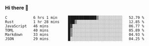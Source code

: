 ### Hi there 👋

<!--
**WShiBin/WShiBin** is a ✨ _special_ ✨ repository because its `README.md` (this file) appears on your GitHub profile.

Here are some ideas to get you started:

- 🔭 I’m currently working on ...
- 🌱 I’m currently learning ...
- 👯 I’m looking to collaborate on ...
- 🤔 I’m looking for help with ...
- 💬 Ask me about ...
- 📫 How to reach me: ...
- 😄 Pronouns: ...
- ⚡ Fun fact: ...
-->

<!--START_SECTION:waka-->

```text
C            6 hrs 1 min     █████████████▒░░░░░░░░░░░   52.79 %
Rust         1 hr 28 mins    ███▒░░░░░░░░░░░░░░░░░░░░░   12.85 %
JavaScript   46 mins         █▓░░░░░░░░░░░░░░░░░░░░░░░   06.77 %
TOML         40 mins         █▒░░░░░░░░░░░░░░░░░░░░░░░   05.89 %
Markdown     33 mins         █▒░░░░░░░░░░░░░░░░░░░░░░░   04.93 %
JSON         29 mins         █░░░░░░░░░░░░░░░░░░░░░░░░   04.25 %
```

<!--END_SECTION:waka-->
